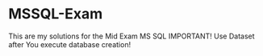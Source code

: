 # MSSQL-Exam
This are my solutions for the Mid Exam MS SQL
IMPORTANT! Use Dataset after You execute database creation!
